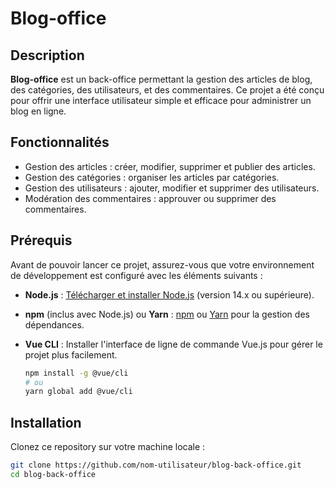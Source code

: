 # Blog-office

## Description

**Blog-office** est un back-office permettant la gestion des articles de blog, des catégories, des utilisateurs, et des commentaires. Ce projet a été conçu pour offrir une interface utilisateur simple et efficace pour administrer un blog en ligne.

## Fonctionnalités

- Gestion des articles : créer, modifier, supprimer et publier des articles.
- Gestion des catégories : organiser les articles par catégories.
- Gestion des utilisateurs : ajouter, modifier et supprimer des utilisateurs.
- Modération des commentaires : approuver ou supprimer des commentaires.

## Prérequis

Avant de pouvoir lancer ce projet, assurez-vous que votre environnement de développement est configuré avec les éléments suivants :

- **Node.js** : [Télécharger et installer Node.js](https://nodejs.org/en/download/) (version 14.x ou supérieure).
- **npm** (inclus avec Node.js) ou **Yarn** : [npm](https://www.npmjs.com/get-npm) ou [Yarn](https://yarnpkg.com/getting-started/install) pour la gestion des dépendances.
- **Vue CLI** : Installer l'interface de ligne de commande Vue.js pour gérer le projet plus facilement.
  
  ```bash
  npm install -g @vue/cli
  # ou
  yarn global add @vue/cli

## Installation

Clonez ce repository sur votre machine locale :

```bash
git clone https://github.com/nom-utilisateur/blog-back-office.git
cd blog-back-office

